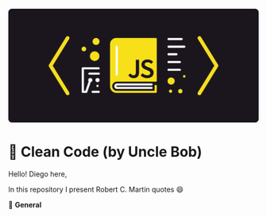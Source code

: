 ![](https://github.com/DiegoFischerDev/Diego-Javascript-Examples/blob/main/1_2T2-TMJHLPYxwfjA8S4Urg%201.png?raw=true)

# :pushpin: Clean Code (by Uncle Bob)

Hello! Diego here,

In this repository I present Robert C. Martin quotes :smile:

:small_blue_diamond: **General**  

